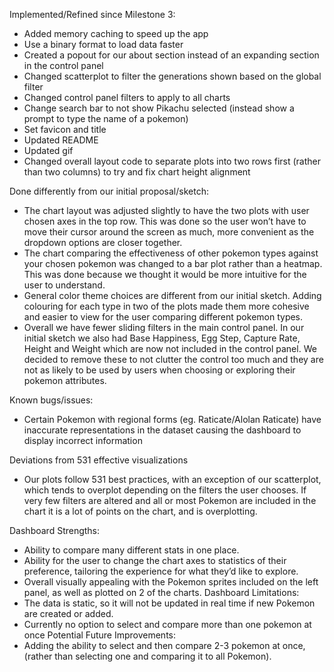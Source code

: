 Implemented/Refined since Milestone 3:
- Added memory caching to speed up the app
- Use a binary format to load data faster
- Created a popout for our about section instead of an expanding section in the control panel
- Changed scatterplot to filter the generations shown based on the global filter
- Changed control panel filters to apply to all charts
- Change search bar to not show Pikachu selected (instead show a prompt to type the name of a pokemon)
- Set favicon and title
- Updated README 
- Updated gif
- Changed overall layout code to separate plots into two rows first (rather than two columns) to try and fix chart height alignment

Done differently from our initial proposal/sketch:
- The chart layout was adjusted slightly to have the two plots with user chosen axes in the top row. This was done so the user won’t have to move their cursor around the screen as much, more convenient as the dropdown options are closer together. 
- The chart comparing the effectiveness of other pokemon types against your chosen pokemon was changed to a bar plot rather than a heatmap. This was done because we thought it would be more intuitive for the user to understand.
- General color theme choices are different from our initial sketch. Adding colouring for each type in two of the plots made them more cohesive and easier to view for the user comparing different pokemon types.
- Overall we have fewer sliding filters in the main control panel. In our initial sketch we also had Base Happiness, Egg Step, Capture Rate, Height and Weight which are now not included in the control panel. We decided to remove these to not clutter the control too much and they are not as likely to be used by users when choosing or exploring their pokemon attributes.

Known bugs/issues:
- Certain Pokemon with regional forms (eg. Raticate/Alolan Raticate) have inaccurate representations in the dataset causing the dashboard to display incorrect information

Deviations from 531 effective visualizations
- Our plots follow 531 best practices, with an exception of our scatterplot, which tends to overplot depending on the filters the user chooses. If very few filters are altered and all or most Pokemon are included in the chart it is a lot of points on the chart, and is overplotting.

Dashboard Strengths:
- Ability to compare many different stats in one place.
- Ability for the user to change the chart axes to statistics of their preference, tailoring the experience for what they’d like to explore.
- Overall visually appealing with the Pokemon sprites included on the left panel, as well as plotted on 2 of the charts.
Dashboard Limitations:
- The data is static, so it will not be updated in real time if new Pokemon are created or added. 
- Currently no option to select and compare more than one pokemon at once
Potential Future Improvements:
- Adding the ability to select and then compare 2-3 pokemon at once, (rather than selecting one and comparing it to all Pokemon).
